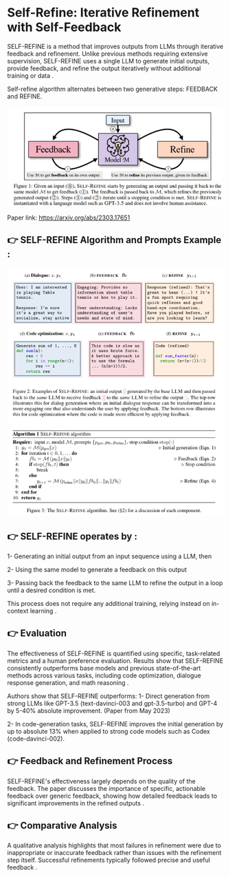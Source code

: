 # Self-Refine: Iterative Refinement with Self-Feedback

SELF-REFINE is a method that improves outputs from LLMs through iterative feedback and refinement. Unlike previous methods requiring extensive supervision, SELF-REFINE uses a single LLM to generate initial outputs, provide feedback, and refine the output iteratively without additional training or data .

Self-refine algorithm alternates between two generative steps: FEEDBACK and REFINE.

![Self-Refine](images/self_refine.png)

Paper link: https://arxiv.org/abs/2303.17651


## 👉 SELF-REFINE Algorithm and Prompts Example :
![Self-Refine](images/self_refine_prompts_examples.png)


## 👉 SELF-REFINE operates by :
1- Generating an initial output from an input sequence using a LLM, then 

2- Using the same model to generate a feedback on this output

3- Passing back the feedback to the same LLM to refine the output in a loop until a desired condition is met. 

This process does not require any additional training, relying instead on in-context learning .


## 👉 Evaluation
The effectiveness of SELF-REFINE is quantified using specific, task-related metrics and a human preference evaluation. Results show that SELF-REFINE consistently outperforms base models and previous state-of-the-art methods across various tasks, including code optimization, dialogue response generation, and math reasoning  .

Authors show that SELF-REFINE outperforms:
1- Direct generation from strong LLMs like GPT-3.5 (text-davinci-003 and gpt-3.5-turbo) and GPT-4 by 5-40% absolute improvement. (Paper from May 2023)

2- In code-generation tasks, SELF-REFINE improves the initial generation by up to absolute 13% when applied to strong code models such as Codex (code-davinci-002).

## 👉 Feedback and Refinement Process
SELF-REFINE's effectiveness largely depends on the quality of the feedback. The paper discusses the importance of specific, actionable feedback over generic feedback, showing how detailed feedback leads to significant improvements in the refined outputs .

## 👉 Comparative Analysis
A qualitative analysis highlights that most failures in refinement were due to inappropriate or inaccurate feedback rather than issues with the refinement step itself. Successful refinements typically followed precise and useful feedback .